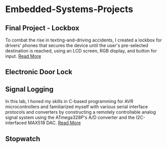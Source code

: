 # Embedded-Systems-Projects


## Final Project - Lockbox 
To combat the rise in texting-and-driving accidents, I created a lockbox for drivers' phones that secures the device until the user's pre-selected destination is reached, using an LCD screen, RGB display, and button for input. [Read More](https://github.com/fqkammona/Embedded-Systems-Projects/tree/main/FinalProject-Lockbox)

## Electronic Door Lock

## Signal Logging 
In this lab, I honed my skills in C-based programming for AVR microcontrollers and familiarized myself with various serial interface protocols and converters by constructing a remotely controllable analog signal system using the ATmega328P's A/D converter and the I2C-interfaced MAX518 DAC.
[Read More](https://github.com/fqkammona/Embedded-Systems-Projects/tree/main/Lab-SignalLogging)

## Stopwatch
